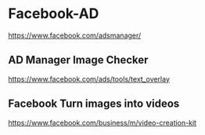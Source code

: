# Facebook-AD

https://www.facebook.com/adsmanager/

## AD Manager Image Checker

https://www.facebook.com/ads/tools/text_overlay

## Facebook Turn images into videos

https://www.facebook.com/business/m/video-creation-kit
